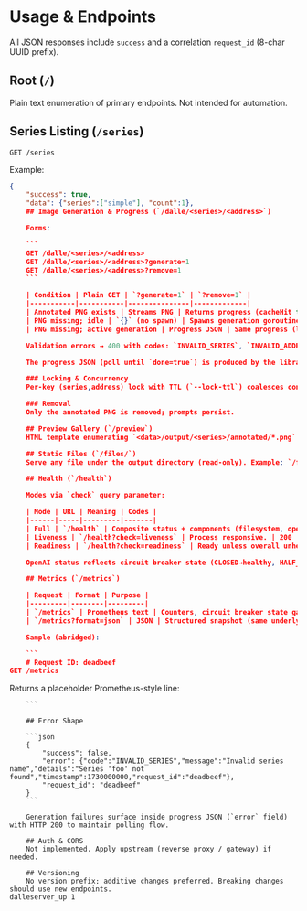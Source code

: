 # Usage & Endpoints

All JSON responses include `success` and a correlation `request_id` (8-char UUID prefix).

## Root (`/`)
Plain text enumeration of primary endpoints. Not intended for automation.

## Series Listing (`/series`)

```
GET /series
```

Example:

```json
{
	"success": true,
	"data": {"series":["simple"], "count":1},
	## Image Generation & Progress (`/dalle/<series>/<address>`)

	Forms:

	```
	GET /dalle/<series>/<address>
	GET /dalle/<series>/<address>?generate=1
	GET /dalle/<series>/<address>?remove=1
	```

	| Condition | Plain GET | `?generate=1` | `?remove=1` |
	|-----------|-----------|---------------|-------------|
	| Annotated PNG exists | Streams PNG | Returns progress (cacheHit true) | Deletes PNG (text confirmation) |
	| PNG missing; idle | `{}` (no spawn) | Spawns generation goroutine; returns early progress or `{}` | (No-op) |
	| PNG missing; active generation | Progress JSON | Same progress (lock prevents duplicate) | (No-op) |

	Validation errors → 400 with codes: `INVALID_SERIES`, `INVALID_ADDRESS`, `MISSING_PARAMETER`.

	The progress JSON (poll until `done=true`) is produced by the library; server only adds `request_id`.

	### Locking & Concurrency
	Per-key (series,address) lock with TTL (`--lock-ttl`) coalesces concurrent generation requests. Duplicate triggers only observe progress.

	### Removal
	Only the annotated PNG is removed; prompts persist.

	## Preview Gallery (`/preview`)
	HTML template enumerating `<data>/output/<series>/annotated/*.png` grouped by series, newest first, client-side filter input.

	## Static Files (`/files/`)
	Serve any file under the output directory (read-only). Example: `/files/simple/annotated/0xabc...png`.

	## Health (`/health`)

	Modes via `check` query parameter:

	| Mode | URL | Meaning | Codes |
	|------|-----|---------|-------|
	| Full | `/health` | Composite status + components (filesystem, openai, memory, disk_space). | 200 / 503 |
	| Liveness | `/health?check=liveness` | Process responsive. | 200 |
	| Readiness | `/health?check=readiness` | Ready unless overall unhealthy. | 200 / 503 |

	OpenAI status reflects circuit breaker state (CLOSED→healthy, HALF_OPEN→degraded, OPEN→unhealthy).

	## Metrics (`/metrics`)

	| Request | Format | Purpose |
	|---------|--------|---------|
	| `/metrics` | Prometheus text | Counters, circuit breaker state gauges, response time quantiles, error breakdowns. |
	| `/metrics?format=json` | JSON | Structured snapshot (same underlying data). |

	Sample (abridged):

	```
	# Request ID: deadbeef
GET /metrics
```
Returns a placeholder Prometheus-style line:
```
	```

	## Error Shape

	```json
	{
		"success": false,
		"error": {"code":"INVALID_SERIES","message":"Invalid series name","details":"Series 'foo' not found","timestamp":1730000000,"request_id":"deadbeef"},
		"request_id": "deadbeef"
	}
	```

	Generation failures surface inside progress JSON (`error` field) with HTTP 200 to maintain polling flow.

	## Auth & CORS
	Not implemented. Apply upstream (reverse proxy / gateway) if needed.

	## Versioning
	No version prefix; additive changes preferred. Breaking changes should use new endpoints.
dalleserver_up 1
```
